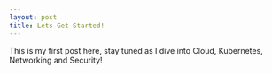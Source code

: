 ```yaml
---
layout: post
title: Lets Get Started!
---
```


This is my first post here, stay tuned as I dive into Cloud, Kubernetes, Networking and Security!

